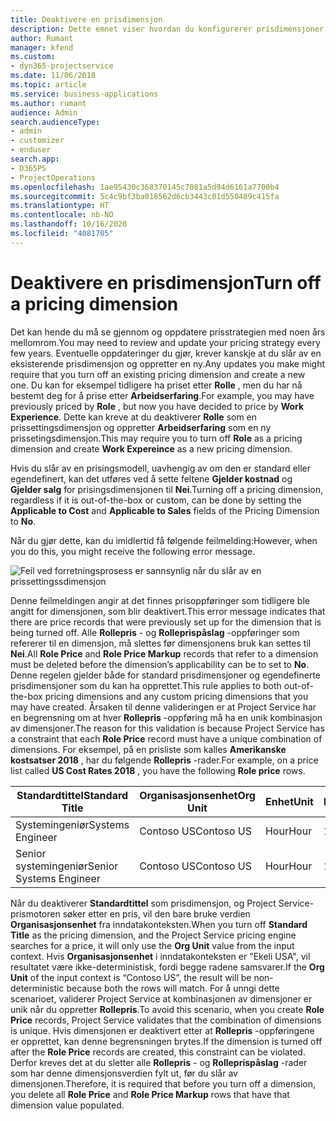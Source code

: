 ```yaml
---
title: Deaktivere en prisdimensjon
description: Dette emnet viser hvordan du konfigurerer prisdimensjoner i Project Service- løsningen.
author: Rumant
manager: kfend
ms.custom:
- dyn365-projectservice
ms.date: 11/06/2018
ms.topic: article
ms.service: business-applications
ms.author: rumant
audience: Admin
search.audienceType:
- admin
- customizer
- enduser
search.app:
- D365PS
- ProjectOperations
ms.openlocfilehash: 1ae95430c368370145c7081a5d94d6161a7700b4
ms.sourcegitcommit: 5c4c9bf3ba018562d6cb3443c01d550489c415fa
ms.translationtype: HT
ms.contentlocale: nb-NO
ms.lasthandoff: 10/16/2020
ms.locfileid: "4081705"
---
```

# <a name="turn-off-a-pricing-dimension"></a><span data-ttu-id="7f4a9-103">Deaktivere en prisdimensjon</span><span class="sxs-lookup"><span data-stu-id="7f4a9-103">Turn off a pricing dimension</span></span>

<span data-ttu-id="7f4a9-104">Det kan hende du må se gjennom og oppdatere prisstrategien med noen års mellomrom.</span><span class="sxs-lookup"><span data-stu-id="7f4a9-104">You may need to review and update your pricing strategy every few years.</span></span> <span data-ttu-id="7f4a9-105">Eventuelle oppdateringer du gjør, krever kanskje at du slår av en eksisterende prisdimensjon og oppretter en ny.</span><span class="sxs-lookup"><span data-stu-id="7f4a9-105">Any updates you make might require that you turn off an existing pricing dimension and create a new one.</span></span> <span data-ttu-id="7f4a9-106">Du kan for eksempel tidligere ha priset etter **Rolle** , men du har nå bestemt deg for å prise etter **Arbeidserfaring**.</span><span class="sxs-lookup"><span data-stu-id="7f4a9-106">For example, you may have previously priced by **Role** , but now you have decided to price by **Work Experience**.</span></span> <span data-ttu-id="7f4a9-107">Dette kan kreve at du deaktiverer **Rolle** som en prissettingsdimensjon og oppretter **Arbeidserfaring** som en ny prissetingsdimensjon.</span><span class="sxs-lookup"><span data-stu-id="7f4a9-107">This may require you to turn off **Role** as a pricing dimension and create **Work Expereince** as a new pricing dimension.</span></span> 

<span data-ttu-id="7f4a9-108">Hvis du slår av en prisingsmodell, uavhengig av om den er standard eller egendefinert, kan det utføres ved å sette feltene **Gjelder kostnad** og **Gjelder salg** for prisingsdimensjonen til **Nei**.</span><span class="sxs-lookup"><span data-stu-id="7f4a9-108">Turning off a pricing dimension, regardless if it is out-of-the-box or custom, can be done by setting the **Applicable to Cost** and **Applicable to Sales** fields of the Pricing Dimension to **No**.</span></span>

<span data-ttu-id="7f4a9-109">Når du gjør dette, kan du imidlertid få følgende feilmelding:</span><span class="sxs-lookup"><span data-stu-id="7f4a9-109">However, when you do this, you might receive the following error message.</span></span>

![Feil ved forretningsprosess er sannsynlig når du slår av en prissettingssdimensjon](media/Business-Process-Error.png)


<span data-ttu-id="7f4a9-111">Denne feilmeldingen angir at det finnes prisoppføringer som tidligere ble angitt for dimensjonen, som blir deaktivert.</span><span class="sxs-lookup"><span data-stu-id="7f4a9-111">This error message indicates that there are price records that were previously set up for the dimension that is being turned off.</span></span> <span data-ttu-id="7f4a9-112">Alle **Rollepris** - og **Rolleprispåslag** -oppføringer som refererer til en dimensjon, må slettes før dimensjonens bruk kan settes til **Nei**.</span><span class="sxs-lookup"><span data-stu-id="7f4a9-112">All **Role Price** and **Role Price Markup** records that refer to a dimension must be deleted before the dimension’s applicability can be to set to **No**.</span></span> <span data-ttu-id="7f4a9-113">Denne regelen gjelder både for standard prisdimensjoner og egendefinerte prisdimensjoner som du kan ha opprettet.</span><span class="sxs-lookup"><span data-stu-id="7f4a9-113">This rule applies to both out-of-the-box pricing dimensions and any custom pricing dimensions that you may have created.</span></span> <span data-ttu-id="7f4a9-114">Årsaken til denne valideringen er at Project Service har en begrensning om at hver **Rollepris** -oppføring må ha en unik kombinasjon av dimensjoner.</span><span class="sxs-lookup"><span data-stu-id="7f4a9-114">The reason for this validation is because Project Service has a constraint that each **Role Price** record must have a unique combination of dimensions.</span></span> <span data-ttu-id="7f4a9-115">For eksempel, på en prisliste som kalles **Amerikanske kostsatser 2018** , har du følgende **Rollepris** -rader.</span><span class="sxs-lookup"><span data-stu-id="7f4a9-115">For example, on a price list called **US Cost Rates 2018** , you have the following **Role price** rows.</span></span> 

| <span data-ttu-id="7f4a9-116">Standardtittel</span><span class="sxs-lookup"><span data-stu-id="7f4a9-116">Standard Title</span></span>         | <span data-ttu-id="7f4a9-117">Organisasjonsenhet</span><span class="sxs-lookup"><span data-stu-id="7f4a9-117">Org Unit</span></span>    |<span data-ttu-id="7f4a9-118">Enhet</span><span class="sxs-lookup"><span data-stu-id="7f4a9-118">Unit</span></span>   |<span data-ttu-id="7f4a9-119">Pris</span><span class="sxs-lookup"><span data-stu-id="7f4a9-119">Price</span></span>  |<span data-ttu-id="7f4a9-120">Valuta</span><span class="sxs-lookup"><span data-stu-id="7f4a9-120">Currency</span></span>  |
| -----------------------|-------------|-------|-------|----------|
| <span data-ttu-id="7f4a9-121">Systemingeniør</span><span class="sxs-lookup"><span data-stu-id="7f4a9-121">Systems Engineer</span></span>|<span data-ttu-id="7f4a9-122">Contoso US</span><span class="sxs-lookup"><span data-stu-id="7f4a9-122">Contoso US</span></span>|<span data-ttu-id="7f4a9-123">Hour</span><span class="sxs-lookup"><span data-stu-id="7f4a9-123">Hour</span></span>| <span data-ttu-id="7f4a9-124">100</span><span class="sxs-lookup"><span data-stu-id="7f4a9-124">100</span></span>|<span data-ttu-id="7f4a9-125">USD</span><span class="sxs-lookup"><span data-stu-id="7f4a9-125">USD</span></span>|
| <span data-ttu-id="7f4a9-126">Senior systemingeniør</span><span class="sxs-lookup"><span data-stu-id="7f4a9-126">Senior Systems Engineer</span></span>|<span data-ttu-id="7f4a9-127">Contoso US</span><span class="sxs-lookup"><span data-stu-id="7f4a9-127">Contoso US</span></span>|<span data-ttu-id="7f4a9-128">Hour</span><span class="sxs-lookup"><span data-stu-id="7f4a9-128">Hour</span></span>| <span data-ttu-id="7f4a9-129">150</span><span class="sxs-lookup"><span data-stu-id="7f4a9-129">150</span></span>| <span data-ttu-id="7f4a9-130">USD</span><span class="sxs-lookup"><span data-stu-id="7f4a9-130">USD</span></span>|


<span data-ttu-id="7f4a9-131">Når du deaktiverer **Standardtittel** som prisdimensjon, og Project Service-prismotoren søker etter en pris, vil den bare bruke verdien **Organisasjonsenhet** fra inndatakonteksten.</span><span class="sxs-lookup"><span data-stu-id="7f4a9-131">When you turn off **Standard Title** as the pricing dimension, and the Project Service pricing engine searches for a price, it will only use the **Org Unit** value from the input context.</span></span> <span data-ttu-id="7f4a9-132">Hvis **Organisasjonsenhet** i inndatakonteksten er "Ekeli USA", vil resultatet være ikke-deterministisk, fordi begge radene samsvarer.</span><span class="sxs-lookup"><span data-stu-id="7f4a9-132">If the **Org Unit** of the input context is “Contoso US”, the result will be non-deterministic because both the rows will match.</span></span> <span data-ttu-id="7f4a9-133">For å unngi dette scenarioet, validerer Project Service at kombinasjonen av dimensjoner er unik når du oppretter **Rollepris**.</span><span class="sxs-lookup"><span data-stu-id="7f4a9-133">To avoid this scenario, when you create **Role Price** records, Project Service validates that the combination of dimensions is unique.</span></span> <span data-ttu-id="7f4a9-134">Hvis dimensjonen er deaktivert etter at **Rollepris** -oppføringene er opprettet, kan denne begrensningen brytes.</span><span class="sxs-lookup"><span data-stu-id="7f4a9-134">If the dimension is turned off after the **Role Price** records are created, this constraint can be violated.</span></span> <span data-ttu-id="7f4a9-135">Derfor kreves det at du sletter alle **Rollepris** - og **Rolleprispåslag** -rader som har denne dimensjonsverdien fylt ut, før du slår av dimensjonen.</span><span class="sxs-lookup"><span data-stu-id="7f4a9-135">Therefore, it is required that before you turn off a dimension, you delete all **Role Price** and **Role Price Markup** rows that have that dimension value populated.</span></span>

